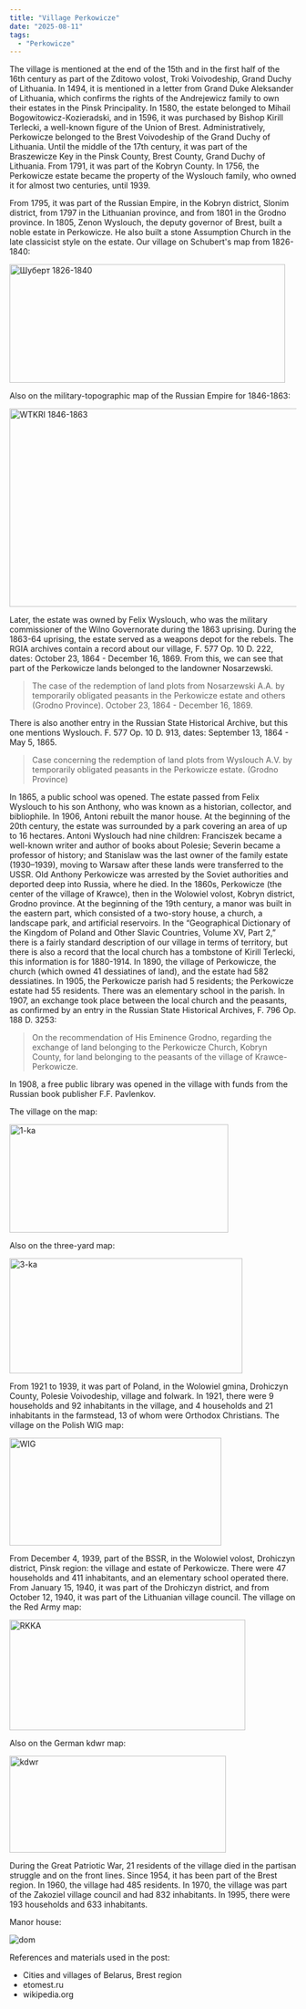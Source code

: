 ```yaml
---
title: "Village Perkowicze"
date: "2025-08-11"
tags: 
  - "Perkowicze"
---
```


The village is mentioned at the end of the 15th and in the first half of the 16th century as part of the Zditowo volost, Troki Voivodeship, Grand Duchy of Lithuania. In 1494, it is mentioned in a letter from Grand Duke Aleksander of Lithuania, which confirms the rights of the Andrejewicz family to own their estates in the Pinsk Principality. In 1580, the estate belonged to Mihail Bogowitowicz-Kozieradski, and in 1596, it was purchased by Bishop Kirill Terlecki, a well-known figure of the Union of Brest. Administratively, Perkowicze belonged to the Brest Voivodeship of the Grand Duchy of Lithuania. Until the middle of the 17th century, it was part of the Braszewicze Key in the Pinsk County, Brest County, Grand Duchy of Lithuania. From 1791, it was part of the Kobryn County. In 1756, the Perkowicze estate became the property of the Wyslouch family, who owned it for almost two centuries, until 1939.

From 1795, it was part of the Russian Empire, in the Kobryn district, Slonim district, from 1797 in the Lithuanian province, and from 1801 in the Grodno province. In 1805, Zenon Wyslouch, the deputy governor of Brest, built a noble estate in Perkowicze. He also built a stone Assumption Church in the late classicist style on the estate. Our village on Schubert's map from 1826-1840:

<img width="484" height="208" alt="Шуберт 1826-1840" src="https://github.com/user-attachments/assets/9a7d9e5d-1349-4735-9c59-f49764fedf77" />

Also on the military-topographic map of the Russian Empire for 1846-1863:

<img width="826" height="348" alt="WTKRI 1846-1863" src="https://github.com/user-attachments/assets/f7c9b146-aee9-4fa7-b8ce-c78269a7ec07" />

Later, the estate was owned by Felix Wyslouch, who was the military commissioner of the Wilno Governorate during the 1863 uprising. During the 1863-64 uprising, the estate served as a weapons depot for the rebels. The RGIA archives contain a record about our village, F. 577 Op. 10 D. 222, dates: October 23, 1864 - December 16, 1869. From this, we can see that part of the Perkowicze lands belonged to the landowner Nosarzewski.

> The case of the redemption of land plots from Nosarzewski A.A. by temporarily obligated peasants in the Perkowicze estate and others (Grodno Province). October 23, 1864 - December 16, 1869.

There is also another entry in the Russian State Historical Archive, but this one mentions Wyslouch. F. 577 Op. 10 D. 913, dates: September 13, 1864 - May 5, 1865.

> Case concerning the redemption of land plots from Wyslouch A.V. by temporarily obligated peasants in the Perkowicze estate. (Grodno Province)

In 1865, a public school was opened. The estate passed from Felix Wyslouch to his son Anthony, who was known as a historian, collector, and bibliophile. In 1906, Antoni rebuilt the manor house. At the beginning of the 20th century, the estate was surrounded by a park covering an area of up to 16 hectares. Antoni Wyslouch had nine children: Franciszek became a well-known writer and author of books about Polesie; Severin became a professor of history; and Stanislaw was the last owner of the family estate (1930–1939), moving to Warsaw after these lands were transferred to the USSR. Old Anthony Perkowicze was arrested by the Soviet authorities and deported deep into Russia, where he died. In the 1860s, Perkowicze (the center of the village of Krawce), then in the Wolowiel volost, Kobryn district, Grodno province. At the beginning of the 19th century, a manor was built in the eastern part, which consisted of a two-story house, a church, a landscape park, and artificial reservoirs. In the “Geographical Dictionary of the Kingdom of Poland and Other Slavic Countries, Volume XV, Part 2,” there is a fairly standard description of our village in terms of territory, but there is also a record that the local church has a tombstone of Kirill Terlecki, this information is for 1880-1914. In 1890, the village of Perkowicze, the church (which owned 41 dessiatines of land), and the estate had 582 dessiatines. In 1905, the Perkowicze parish had 5 residents; the Perkowicze estate had 55 residents. There was an elementary school in the parish. In 1907, an exchange took place between the local church and the peasants, as confirmed by an entry in the Russian State Historical Archives, F. 796 Op. 188 D. 3253:

> On the recommendation of His Eminence Grodno, regarding the exchange of land belonging to the Perkowicze Church, Kobryn County, for land belonging to the peasants of the village of Krawce-Perkowicze. 

In 1908, a free public library was opened in the village with funds from the Russian book publisher F.F. Pavlenkov.

The village on the map:

<img width="384" height="190" alt="1-ka" src="https://github.com/user-attachments/assets/cef5e043-4ffa-45a4-86a6-b57cb9bc6210" />

Also on the three-yard map:

<img width="409" height="202" alt="3-ka" src="https://github.com/user-attachments/assets/22e0aa61-77ed-4e7d-a7c6-eac474eca14c" />

From 1921 to 1939, it was part of Poland, in the Wolowiel gmina, Drohiczyn County, Polesie Voivodeship, village and folwark. In 1921, there were 9 households and 92 inhabitants in the village, and 4 households and 21 inhabitants in the farmstead, 13 of whom were Orthodox Christians. The village on the Polish WIG map:

<img width="372" height="189" alt="WIG" src="https://github.com/user-attachments/assets/fd1a4b97-2b16-4b5e-b702-7d3815f6aa1b" />

From December 4, 1939, part of the BSSR, in the Wolowiel volost, Drohiczyn district, Pinsk region: the village and estate of Perkowicze. There were 47 households and 411 inhabitants, and an elementary school operated there. From January 15, 1940, it was part of the Drohiczyn district, and from October 12, 1940, it was part of the Lithuanian village council. The village on the Red Army map:

<img width="414" height="194" alt="RKKA" src="https://github.com/user-attachments/assets/ddce2f5f-0a43-468c-b2a5-0a3f5e82178c" />

Also on the German kdwr map:

<img width="380" height="170" alt="kdwr" src="https://github.com/user-attachments/assets/b98c057e-90f5-4a03-ba1c-16934f356645" />

During the Great Patriotic War, 21 residents of the village died in the partisan struggle and on the front lines. Since 1954, it has been part of the Brest region. In 1960, the village had 485 residents. In 1970, the village was part of the Zakoziel village council and had 832 inhabitants. In 1995, there were 193 households and 633 inhabitants.

Manor house:

![dom](https://github.com/user-attachments/assets/390cd1c8-13f7-4836-b4d2-91c3e05c9645)

References and materials used in the post:
- Cities and villages of Belarus, Brest region
- etomest.ru 
- wikipedia.org
